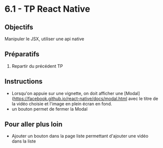 # 6.1 - TP React Native

## Objectifs
Manipuler le JSX, utiliser une api native

## Préparatifs
1. Repartir du précédent TP

## Instructions
- Lorsqu'on appuie sur une vignette, on doit afficher une [Modal](https://facebook.github.io/react-native/docs/modal.html avec le titre de la vidéo choisie et l'image en plein écran en fond.
- un bouton permet de fermer la Modal

## Pour aller plus loin
- Ajouter un bouton dans la page liste permettant d'ajouter une vidéo dans la liste
